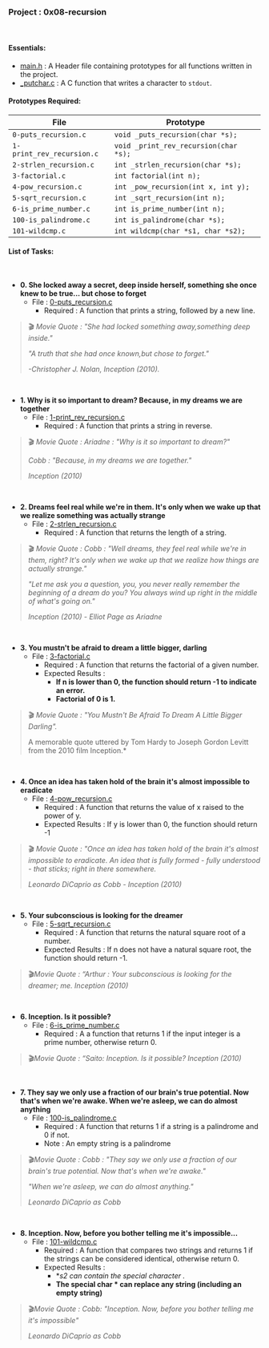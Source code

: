 <h3>Project : 0x08-recursion</h3>
<br>

<h4>Essentials:</h4>

* [main.h](./main.h) : A Header file containing prototypes for all functions written in the project.
* [_putchar.c](./_putchar.c) : A C function that writes a character to `stdout`.

<h4>Prototypes Required:</h4>

| File                         | Prototype                               |
| -----------------------------| ----------------------------------------|
| `0-puts_recursion.c`         | `void _puts_recursion(char *s);`        |
| `1-print_rev_recursion.c`    | `void _print_rev_recursion(char *s);`   |
| `2-strlen_recursion.c`       | `int _strlen_recursion(char *s);`       |
| `3-factorial.c`              | `int factorial(int n);`                 |
| `4-pow_recursion.c`          | `int _pow_recursion(int x, int y);`     |
| `5-sqrt_recursion.c`         | `int _sqrt_recursion(int n);`           |
| `6-is_prime_number.c`        | `int is_prime_number(int n);`           |
| `100-is_palindrome.c`        | `int is_palindrome(char *s);`           |
| `101-wildcmp.c`              | `int wildcmp(char *s1, char *s2);`      |

<h4>List of Tasks:</h4>
<br>

* **0. She locked away a secret, deep inside herself, something she once knew to be true... but chose to forget**
  * File : [0-puts_recursion.c](./0-puts_recursion.c)
    * Required : A function that prints a string, followed by a new line.

> 🎬 *Movie Quote :*
> *"She had locked something away,something deep inside."*
>
> *"A truth that she had once known,but chose to forget."*
>
> *-Christopher J. Nolan, Inception (2010).*

<br>

* **1. Why is it so important to dream? Because, in my dreams we are together**
  * File : [1-print_rev_recursion.c](./1-print_rev_recursion.c)
    * Required : A function that prints a string in reverse.
   
> 🎬 *Movie Quote :*
> *Ariadne : "Why is it so important to dream?"*
>
> *Cobb : "Because, in my dreams we are together."*
>
> *Inception (2010)*
<br>
  
* **2. Dreams feel real while we're in them. It's only when we wake up that we realize something was actually strange**
  * File : [2-strlen_recursion.c](./2-strlen_recursion.c)
    * Required : A function that returns the length of a string.

> 🎬 *Movie Quote :*
> *Cobb : "Well dreams, they feel real while we're in them, right? It's only when we wake up that we realize how things are actually strange."*
>
> *"Let me ask you a question, you, you never really remember the beginning of a dream do you? You always wind up right in the middle of what's going on."*
>
> *Inception (2010) - Elliot Page as Ariadne*
<br>
  
* **3. You mustn't be afraid to dream a little bigger, darling**
  * File : [3-factorial.c](./3-factorial.c)
    * Required : A function that returns the factorial of a given number.
    * Expected Results : 
      * **If n is lower than 0, the function should return -1 to indicate an error.**
      * **Factorial of 0 is 1.**

> 🎬 *Movie Quote :*
> *"You Mustn't Be Afraid To Dream A Little Bigger Darling".*
>
>A memorable quote uttered by Tom Hardy to Joseph Gordon Levitt from the 2010 film Inception.*
<br>

* **4. Once an idea has taken hold of the brain it's almost impossible to eradicate**
  * File : [4-pow_recursion.c](./4-pow_recursion.c)
    * Required : A function that returns the value of x raised to the power of y.
    * Expected Results : If y is lower than 0, the function should return -1

> 🎬 *Movie Quote :*
> *"Once an idea has taken hold of the brain it's almost impossible to eradicate. An idea that is fully formed - fully understood - that sticks; right in there somewhere.*
>
>*Leonardo DiCaprio as Cobb - Inception (2010)*

<br>
  
* **5. Your subconscious is looking for the dreamer**
  * File : [5-sqrt_recursion.c](./5-sqrt_recursion.c)
    * Required : A function that returns the natural square root of a number.
    * Expected Results : If n does not have a natural square root, the function should return -1.

> 🎬*Movie Quote :*
> *“Arthur : Your subconscious is looking for the dreamer; me. Inception (2010)*

<br>

* **6. Inception. Is it possible?**
  * File : [6-is_prime_number.c](./6-is_prime_number.c)
    * Required : A  a function that returns 1 if the input integer is a prime number, otherwise return 0.

>🎬*Movie Quote :*
> *“Saito: Inception. Is it possible? Inception (2010)*

<br>

* **7. They say we only use a fraction of our brain's true potential. Now that's when we're awake. When we're asleep, we can do almost anything**
  * File : [100-is_palindrome.c](./100-is_palindrome.c)
    * Required : A function that returns 1 if a string is a palindrome and 0 if not.
    * Note : An empty string is a palindrome

> 🎬*Movie Quote :*
> *Cobb : "They say we only use a fraction of our brain's true potential. Now that's when we're awake."*
>
> *"When we're asleep, we can do almost anything."*
>
> *Leonardo DiCaprio as Cobb*
<br>
  
* **8. Inception. Now, before you bother telling me it's impossible...**
  * File : [101-wildcmp.c](./101-wildcmp.c)
    * Required : A function that compares two strings and returns 1 if the strings can be considered identical, otherwise return 0.
    * Expected Results : 
      * **s2 can contain the special character *.**
      * **The special char * can replace any string (including an empty string)**
  
> 🎬*Movie Quote :*
> *Cobb: "Inception. Now, before you bother telling me it's impossible"*
>
> *Leonardo DiCaprio as Cobb*

